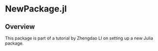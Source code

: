 # NewPackage.jl 

## Overview
This package is part of a tutorial by Zhengdao LI on setting up a new Julia package.
